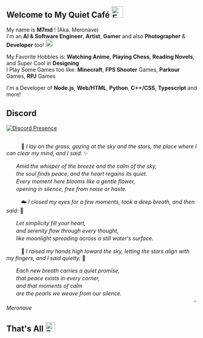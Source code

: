 ## Welcome to My Quiet Café <img src="https://cdn.discordapp.com/emojis/1379545294672498790.webp?size=96&animated=true" alt="Emoji" width="30"/>
My name is **M7md** ! (Aka. Meronave) <br />
I'm an **AI & Software Engineer**, **Artist**, **Gamer** and also **Photographer** & **Developer** too! <img src="https://i.imgur.com/cgRIRHM.png" alt="Emoji" width="20"/>


My Favorite Hobbies is: **Watching Anime**, **Playing Chess**, **Reading Novels**, and Super Cool in **Designing** <br />
I Play Some Games too like: **Minecraft**, **FPS Shooter** Games, **Parkour** Games, **RPJ** Games <br />

I'm a Developer of **Node.js**, **Web/HTML**, **Python**, **C++/CSS**, **Typescript** and more!<br />

## Discord
[![Discord Presence](https://lanyard.cnrad.dev/api/1024297429127933952?theme=dark&idleMessage=Just%20Chilling.&showDisplayName=true&hideStatus=false)](https://discord.com/users/1024297429127933952)

## 
ㅤㅤㅤ🌿 *I lay on the grass, gazing at the sky and the stars, the place where I can clear my mind, and I said:* ✨

ㅤㅤ*Amid the whisper of the breeze and the calm of the sky,* <br />
ㅤㅤ*the soul finds peace, and the heart regains its quiet.* <br />
ㅤㅤ*Every moment here blooms like a gentle flower,* <br />
ㅤㅤ*opening in silence, free from noise or haste.* <br />

ㅤㅤㅤ☁️ *I closed my eyes for a few moments, took a deep breath, and then said:* 💫

ㅤㅤ*Let simplicity fill your heart,* <br />
ㅤㅤ*and serenity flow through every thought,* <br />
ㅤㅤ*like moonlight spreading across a still water's surface.* <br />

ㅤㅤㅤ🌙 *I raised my hands high toward the sky, letting the stars align with my fingers, and I said quietly:* 🍃

ㅤㅤ*Each new breath carries a quiet promise,* <br />
ㅤㅤ*that peace exists in every corner,* <br />
ㅤㅤ*and that moments of calm* <br />
ㅤㅤ*are the pearls we weave from our silence.* <br />
ㅤㅤㅤㅤㅤㅤㅤㅤㅤㅤㅤㅤㅤㅤㅤㅤㅤㅤㅤㅤㅤㅤㅤㅤㅤㅤㅤㅤㅤㅤㅤㅤㅤㅤㅤㅤㅤㅤ *-  Meronave*

## That's All <img src="https://i.imgur.com/vJzh37p.gif" alt="Eating" width="25"/>
